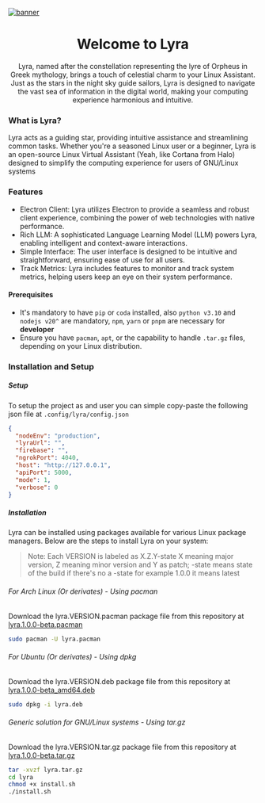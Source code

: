 [![banner](./.doc/assets/banner.png)](https://youtu.be/zPXIaCAu9xA)

<div align="center">

# Welcome to Lyra

Lyra, named after the constellation representing the lyre of Orpheus in Greek mythology, brings a touch of celestial charm to your Linux Assistant. Just as the stars in the night sky guide sailors, Lyra is designed to navigate the vast sea of information in the digital world, making your computing experience harmonious and intuitive.

</div>

### What is Lyra?

Lyra acts as a guiding star, providing intuitive assistance and streamlining common tasks. Whether you're a seasoned Linux user or a beginner, Lyra is an open-source Linux Virtual Assistant (Yeah, like Cortana from Halo) designed to simplify the computing experience for users of GNU/Linux systems

### Features

- Electron Client: Lyra utilizes Electron to provide a seamless and robust client experience, combining the power of web technologies with native performance.
- Rich LLM: A sophisticated Language Learning Model (LLM) powers Lyra, enabling intelligent and context-aware interactions.
- Simple Interface: The user interface is designed to be intuitive and straightforward, ensuring ease of use for all users.
- Track Metrics: Lyra includes features to monitor and track system metrics, helping users keep an eye on their system performance.

#### Prerequisites

- It's mandatory to have `pip` or `coda` installed, also `python v3.10` and `nodejs v20^` are mandatory, `npm`, `yarn` or `pnpm` are necessary for **developer**
- Ensure you have `pacman`, `apt`, or the capability to handle `.tar.gz` files, depending on your Linux distribution.

### Installation and Setup

##### Setup

To setup the project as and user you can simple copy-paste the following json file at `.config/lyra/config.json`

```json
{
  "nodeEnv": "production",
  "lyraUrl": "",
  "firebase": "",
  "ngrokPort": 4040,
  "host": "http://127.0.0.1",
  "apiPort": 5000,
  "mode": 1,
  "verbose": 0
}
```

##### Installation

Lyra can be installed using packages available for various Linux package managers. Below are the steps to install Lyra on your system:

> Note: Each VERSION is labeled as X.Z.Y-state X meaning major version, Z meaning minor version and Y as patch; -state means state of the build if there's no a -state for example 1.0.0 it means latest

###### For Arch Linux (Or derivates) - Using pacman

Download the lyra.VERSION.pacman package file from this repository at [lyra.1.0.0-beta.pacman](https://github.com/AndresMpa/lyra/releases/download/beta/lyra-1.0.0-beta.pacman)

```sh
sudo pacman -U lyra.pacman
```

###### For Ubuntu (Or derivates) - Using dpkg

Download the lyra.VERSION.deb package file from this repository at [lyra.1.0.0-beta_amd64.deb](https://github.com/AndresMpa/lyra/releases/download/beta/lyra_1.0.0-beta_amd64.deb)

```sh
sudo dpkg -i lyra.deb
```

###### Generic solution for GNU/Linux systems - Using tar.gz

Download the lyra.VERSION.tar.gz package file from this repository at [lyra.1.0.0-beta.tar.gz](https://github.com/AndresMpa/lyra/releases/download/beta/lyra-1.0.0-beta.tar.gz)

```sh
tar -xvzf lyra.tar.gz
cd lyra
chmod +x install.sh
./install.sh
```
